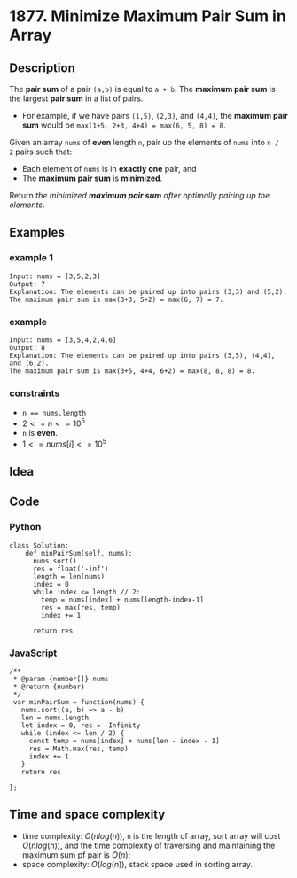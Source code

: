 # 1877. Minimize Maximum Pair Sum in Array

## Description
The **pair sum** of a pair `(a,b)` is equal to `a + b`. The **maximum pair sum** is the largest **pair sum** in a list of pairs.

- For example, if we have pairs `(1,5)`, `(2,3)`, and `(4,4)`, the **maximum pair sum** would be `max(1+5, 2+3, 4+4) = max(6, 5, 8) = 8`.

Given an array `nums` of **even** length `n`, pair up the elements of `nums` into `n / 2` pairs such that:

- Each element of `nums` is in **exactly one** pair, and
- The **maximum pair sum** is **minimized**.

Return *the minimized **maximum pair sum** after optimally pairing up the elements*.

## Examples
### example 1
```
Input: nums = [3,5,2,3]
Output: 7
Explanation: The elements can be paired up into pairs (3,3) and (5,2).
The maximum pair sum is max(3+3, 5+2) = max(6, 7) = 7.
```

### example 
```
Input: nums = [3,5,4,2,4,6]
Output: 8
Explanation: The elements can be paired up into pairs (3,5), (4,4), and (6,2).
The maximum pair sum is max(3+5, 4+4, 6+2) = max(8, 8, 8) = 8.
```

### constraints
- `n == nums.length`
- $2 <= n <= 10^5$
- `n` is **even**.
- $1 <= nums[i] <= 10^5$

## Idea

## Code
### Python
```
class Solution:
    def minPairSum(self, nums):
      nums.sort()
      res = float('-inf')
      length = len(nums)
      index = 0
      while index <= length // 2:
        temp = nums[index] + nums[length-index-1]
        res = max(res, temp)
        index += 1
      
      return res

```

### JavaScript
```
/**
 * @param {number[]} nums
 * @return {number}
 */
 var minPairSum = function(nums) {
   nums.sort((a, b) => a - b)
   len = nums.length
   let index = 0, res = -Infinity
   while (index <= len / 2) {
     const temp = nums[index] + nums[len - index - 1]
     res = Math.max(res, temp)
     index += 1
   }
   return res

};
```

## Time and space complexity
- time complexity: $O(nlog(n))$, `n` is the length of array, sort array will cost $O(nlog(n))$, and the time complexity of traversing and maintaining the maximum sum pf pair is $O(n)$;
- space complexity: $O(log(n))$, stack space used in sorting array. 